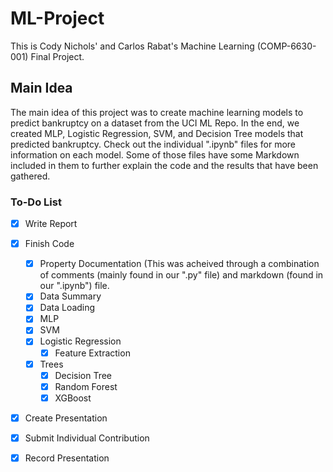# ML-Project
This is Cody Nichols' and Carlos Rabat's Machine Learning (COMP-6630-001) Final Project.

## Main Idea
The main idea of this project was to create machine learning models to predict bankruptcy on a dataset from the UCI ML Repo. In the end, we created MLP, Logistic Regression, SVM, and Decision Tree models that predicted bankruptcy. Check out the individual ".ipynb" files for more information on each model. Some of those files have some Markdown included in them to further explain the code and the results that have been gathered.

### To-Do List
- [x] Write Report
- [x] Finish Code
  - [x] Property Documentation (This was acheived through a combination of comments (mainly found in our ".py" file) and markdown (found in our ".ipynb") file. 
  - [x] Data Summary
  - [x] Data Loading
  - [x] MLP
  - [x] SVM
  - [x] Logistic Regression
    - [x] Feature Extraction
  - [x] Trees
    - [x] Decision Tree
    - [x] Random Forest
    - [x] XGBoost
- [x] Create Presentation
- [x] Submit Individual Contribution
- [x] Record Presentation


